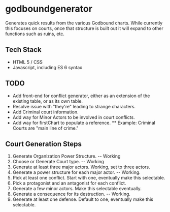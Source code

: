 # godboundgenerator
Generates quick results from the various Godbound charts.  While currently this focuses on courts, once that structure is built out it will expand to other functions such as ruins, etc.

## Tech Stack
* HTML 5 / CSS
* Javascript, including ES 6 syntax


## TODO
* Add front-end for conflict generator, either as an extension of the existing table, or as its own table.
* Resolve issue with "they're" leading to strange characters.
* Add Criminal court information.
* Add way for Minor Actors to be involved in court conflicts.
* Add way for firstChart to populate a reference.
  ** Example: Criminal Courts are "main line of crime."

## Court Generation Steps
1.  Generate Organization Power Structure.  -- Working
2.  Choose or Generate Court type.  -- Working
3.  Generate at least three major actors.  Working, set to three actors.
4.  Generate a power structure for each major actor.  -- Working.
5.  Pick at least one conflict.  Start with one, eventually make this selectable.
6.  Pick a protagonist and an antagonist for each conflict.
7.  Generate a few minor actors.  Make this selectable eventually.
8.  Generate a consequence for its destruction. -- Working.
9.  Generate at least one defense.  Default to one, eventually make this selectable.
